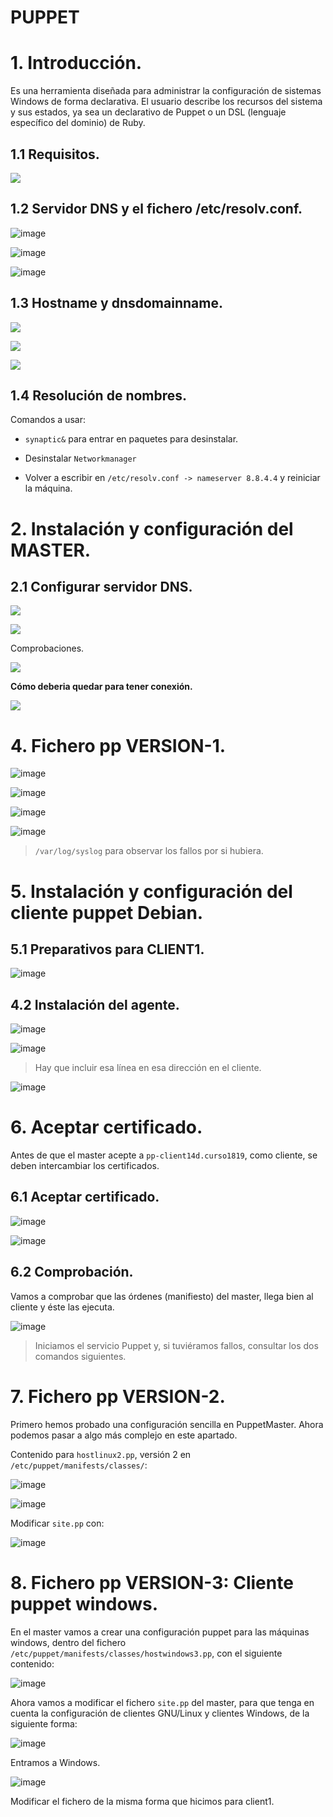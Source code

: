 # PUPPET

# 1. Introducción.

Es una herramienta diseñada para administrar la configuración de sistemas Windows de forma declarativa. El usuario describe los recursos del sistema y sus estados, ya sea un declarativo de Puppet o un DSL (lenguaje específico del dominio) de Ruby.

## 1.1 Requisitos.

![](./img/0.PNG)

## 1.2 Servidor DNS y el fichero /etc/resolv.conf.

![image](./img/1.PNG)

![image](./img/2.PNG)

![image](./img/aa.PNG)

## 1.3 Hostname y dnsdomainname.

![](./img/3.PNG)

![](./img/4.PNG)

![](./img/5.PNG)

## 1.4 Resolución de nombres.

Comandos a usar:

* `synaptic&` para entrar en paquetes para desinstalar.

* Desinstalar `Networkmanager`

* Volver a escribir en `/etc/resolv.conf -> nameserver 8.8.4.4` y reiniciar la máquina.

# 2. Instalación y configuración del MASTER.

## 2.1 Configurar servidor DNS.

![](./img/6.PNG)

![](./img/7.PNG)

Comprobaciones.

![](./img/8.PNG)

**Cómo deberia quedar para tener conexión.**

![](./img/9.PNG)

# 4. Fichero pp VERSION-1.

![image](./img/10.PNG)

![image](./img/11.PNG)

![image](./img/12.PNG)

![image](./img/13.PNG)

> `/var/log/syslog` para observar los fallos por si hubiera.

# 5. Instalación y configuración del cliente puppet Debian.

## 5.1 Preparativos para CLIENT1.

![image](./img/14.PNG)

## 4.2 Instalación del agente.

![image](./img/15.PNG)

![image](./img/16.PNG)

> Hay que incluir esa línea en esa dirección en el cliente.

![image](./img/17.PNG)

# 6. Aceptar certificado.

Antes de que el master acepte a `pp-client14d.curso1819`, como cliente, se deben intercambiar los certificados.

## 6.1 Aceptar certificado.

![image](./img/18.PNG)

![image](./img/19.PNG)

## 6.2 Comprobación.

Vamos a comprobar que las órdenes (manifiesto) del master, llega
bien al cliente y éste las ejecuta.

![image](./img/20.PNG)

> Iniciamos el servicio Puppet y, si tuviéramos fallos, consultar los dos comandos siguientes.

# 7. Fichero pp VERSION-2.

Primero hemos probado una configuración sencilla en PuppetMaster. Ahora podemos pasar a algo más complejo en este apartado.

Contenido para `hostlinux2.pp`, versión 2 en `/etc/puppet/manifests/classes/`:

![image](./img/21.PNG)

![image](./img/22.PNG)

Modificar `site.pp` con:

![image](./img/23.PNG)

# 8. Fichero pp VERSION-3: Cliente puppet windows.

En el master vamos a crear una configuración puppet para las máquinas windows, dentro del fichero `/etc/puppet/manifests/classes/hostwindows3.pp`, con el siguiente contenido:

![image](./img/24.PNG)

Ahora vamos a modificar el fichero `site.pp` del master, para que tenga en cuenta la configuración de clientes GNU/Linux y clientes Windows, de la siguiente forma:

![image](./img/25.PNG)

Entramos a Windows.

![image](./img/26.PNG)

Modificar el fichero de la misma forma que hicimos para client1.
